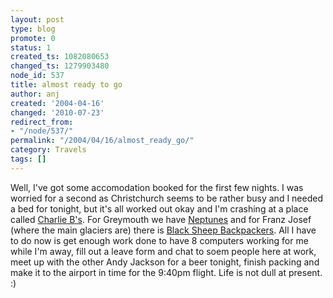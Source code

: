 ```yaml
---
layout: post
type: blog
promote: 0
status: 1
created_ts: 1082080653
changed_ts: 1279903480
node_id: 537
title: almost ready to go
author: anj
created: '2004-04-16'
changed: '2010-07-23'
redirect_from:
- "/node/537/"
permalink: "/2004/04/16/almost_ready_go/"
category: Travels
tags: []
---
```

Well, I've got some accomodation booked for the first few nights.  I was worried for a second as Christchurch seems to be rather busy and I needed a bed for tonight, but it's all worked out okay and I'm crashing at a place called [Charlie B's](http://www.charliebs.co.nz/).  For Greymouth we have [Neptunes](http://www.bugpacific.com/reviews/New_Zealand/South_Island/Greymouth/nz286/) and for Franz Josef (where the main glaciers are) there is [Black Sheep Backpackers](http://www.franzjosef.co.nz/blkshp/black.html). All I have to do now is get enough work done to have 8 computers working for me while I'm away, fill out a leave form and chat to soem people here at work, meet up with the other Andy Jackson for a beer tonight, finish packing and make it to the airport in time for the 9:40pm flight.  Life is not dull at present. :)
